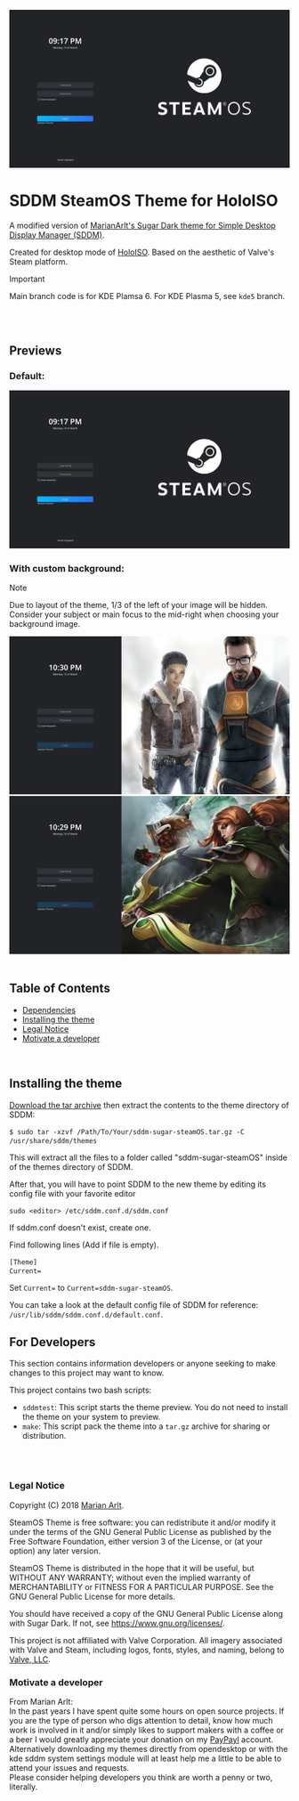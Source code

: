 ![Screenshot of the interface of the SteamOS Sugar theme for SDDM](previews/Preview.png? "The default interface of the SteamOS Sugar theme for SDDM")

# SDDM SteamOS Theme for HoloISO
A modified version of [MarianArlt's Sugar Dark theme for Simple Desktop Display Manager (SDDM)](https://github.com/MarianArlt/sddm-sugar-dark). 

Created for desktop mode of [HoloISO](https://github.com/theVakhovskeIsTaken/holoiso). Based on the aesthetic of Valve's Steam platform.

> [!IMPORTANT]
> Main branch code is for KDE Plamsa 6. For KDE Plasma 5, see `kde5` branch. 

<br>
<br>

## Previews

### Default:
![Screenshot of the interface of the SteamOS Sugar theme for SDDM](previews/Preview.png? "The default interface of the SteamOS Sugar theme for SDDM")
### With custom background:
> [!NOTE]
> Due to layout of the theme, 1/3 of the left of your image will be hidden. Consider your subject or main focus to the mid-right when choosing your background image.
>


![Screenshot of SteamOS Sugar theme with custom background 1](previews/Preview1.png? "Interface of the SteamOS Sugar theme with custom background 1")
![Screenshot of SteamOS Sugar theme with custom background 2](previews/Preview2.png? "Interface of the SteamOS Sugar theme with custom background 2")
<br>
<br>

## Table of Contents
* [Dependencies](https://github.com/JiayuanWen/sddm-sugar-steamOS#dependencies)
* [Installing the theme](https://github.com/JiayuanWen/sddm-sugar-steamOS#installing-the-theme)
* [Legal Notice](https://github.com/JiayuanWen/sddm-sugar-steamOS#legal-notice)
* [Motivate a developer](https://github.com/JiayuanWen/sddm-sugar-steamOS#motivate-a-developer)
<br>

<!-- ## Dependencies

* [`sddm (Version >= 0.18.0)`](https://github.com/sddm/sddm)
* [`qt5 (Version >= 5.11.0)`](http://doc.qt.io/qt-5/index.html) 
* [`qt5-quickcontrols2 (Version >= 5.11.0)`](http://doc.qt.io/qt-5/qtquickcontrols2-index.html) 
* [`qt5-svg (Version >= 5.11.0)`](https://doc.qt.io/qt-5/qtsvg-index.html) -->

## Installing the theme

[Download the tar archive](https://github.com/JiayuanWen/sddm-sugar-steamOS/releases) then extract the contents to the theme directory of SDDM:
```
$ sudo tar -xzvf /Path/To/Your/sddm-sugar-steamOS.tar.gz -C /usr/share/sddm/themes
```
This will extract all the files to a folder called "sddm-sugar-steamOS" inside of the themes directory of SDDM.  

After that, you will have to point SDDM to the new theme by editing its config file with your favorite editor
```
sudo <editor> /etc/sddm.conf.d/sddm.conf
```
If sddm.conf doesn't exist, create one.

Find following lines (Add if file is empty).
```
[Theme]
Current=
```
Set `Current=` to `Current=sddm-sugar-steamOS`.

You can take a look at the default config file of SDDM for reference: `/usr/lib/sddm/sddm.conf.d/default.conf`.  

<!--
### (Optional) Enable background changing

Background can be made to change after each boot with the backgroundChanger.sh script in the theme folder. To enable this feature, first make sure the script is executable.
```
$ sudo chmod +x /usr/share/sddm/themes/sugar-steamOS/backgroundChanger.sh
```
Now, edit the script with your favorite editor (vim/nano/kwrite/gedit/etc...)
```
$ sudo <editor> /usr/share/sddm/themes/sugar-steamOS/backgroundChanger.sh
```
Find the variable `ROOTPASSWORD` and set it to your sudo/root password. Save the file afterward.

Make backgroundChanger.sh autostart on boot or after login. Depending on your DE, you might have an app or feature that manages startup applications (Ex. KDE Plasma has Autostart, Cinnamon has Startup Application, XFCE has Session and Startup), add a new startup app with path to `usr/share/sddm/themes/sugar-steamOS/backgroundChanger.sh`. If you don't have such, you can follow [this tutorial](https://www.baeldung.com/linux/run-script-on-startup) on how to set up a startup script/application.
-->

## For Developers
This section contains information developers or anyone seeking to make changes to this project may want to know.

This project contains two bash scripts:
* `sddmtest`: This script starts the theme preview. You do not need to install the theme on your system to preview.
* `make`: This script pack the theme into a `tar.gz` archive for sharing or distribution.


<br>
<br>

### Legal Notice

Copyright (C) 2018 [Marian Arlt](https://github.com/MarianArlt).  

SteamOS Theme is free software: you can redistribute it and/or modify it under the terms of the GNU General Public License as published by the Free Software Foundation, either version 3 of the License, or (at your option) any later version.  

SteamOS Theme is distributed in the hope that it will be useful, but WITHOUT ANY WARRANTY; without even the implied warranty of MERCHANTABILITY or FITNESS FOR A PARTICULAR PURPOSE. See the GNU General Public License for more details.  

You should have received a copy of the GNU General Public License along with Sugar Dark. If not, see <https://www.gnu.org/licenses/>.

This project is not affiliated with Valve Corporation. All imagery associated with Valve and Steam, including logos, fonts, styles, and naming, belong to [Valve, LLC](https://www.valvesoftware.com/en/). 


### Motivate a developer

From Marian Arlt: \
In the past years I have spent quite some hours on open source projects. If you are the type of person who digs attention to detail, know how much work is involved in it and/or simply likes to support makers with a coffee or a beer I would greatly appreciate your donation on my [PayPayl](https://www.paypal.me/marianarlt) account.  
Alternatively downloading my themes directly from opendesktop or with the kde sddm system settings module will at least help me a little to be able to attend your issues and requests.  
Please consider helping developers you think are worth a penny or two, literally.
